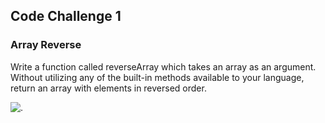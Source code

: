 ## Code Challenge 1

### Array Reverse

Write a function called reverseArray which takes an array as an argument. Without utilizing any of the built-in methods available to your language, return an array with elements in reversed order.

![.](https://i.imgur.com/sPpQ0wA.png)